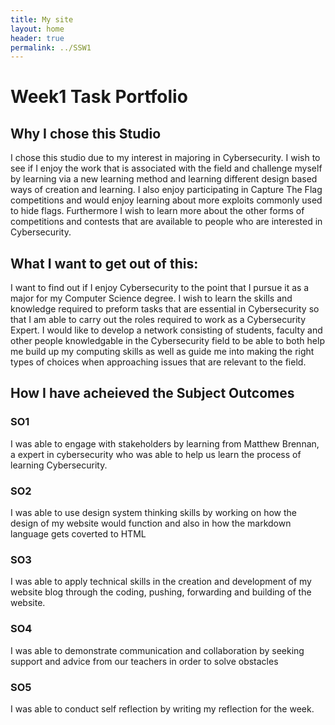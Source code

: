 ```yaml
---
title: My site
layout: home
header: true
permalink: ../SSW1
---
```


# Week1 Task Portfolio

## Why I chose this Studio
I chose this studio due to my interest in majoring in Cybersecurity. I wish to see if I enjoy the work that is associated with the field and challenge myself by learning via a new learning method and learning different design based ways of creation and learning. I also enjoy participating in Capture The Flag competitions and would enjoy learning about more exploits commonly used to hide flags. Furthermore I wish to learn more about the other forms of competitions and contests that are available to people who are interested in Cybersecurity.

## What I want to get out of this:
I want to find out if I enjoy Cybersecurity to the point that I pursue it as a major for my Computer Science degree. I wish to learn the skills and knowledge required to preform tasks that are essential in Cybersecurity so that I am able to carry out the roles required to work as a Cybersecurity Expert. I would like to develop a network consisting of  students, faculty and other people knowledgable in the Cybersecurity field to be able to both help me build up my computing skills as well as guide me into making the right types of choices when approaching issues that are relevant to the field. 

## How I have acheieved the Subject Outcomes
### SO1
I was able to engage with stakeholders by learning from Matthew Brennan, a expert in cybersecurity who was able to help us learn the process of learning Cybersecurity.
### SO2
I was able to use design system thinking skills by working on how the design of my website would function and also in how the markdown language gets coverted to HTML
### SO3
I was able to apply technical skills in the creation and development of my website blog through the coding, pushing, forwarding and building of the website.	
### SO4
I was able to demonstrate communication and collaboration by seeking support and advice from our teachers in order to solve obstacles
### SO5
I was able to conduct self reflection by writing my reflection for the week.
